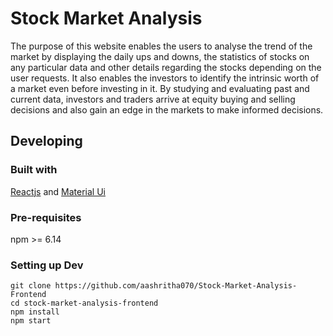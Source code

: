 # Stock Market Analysis
The purpose of this website enables the users to analyse the trend of the market by displaying the daily ups and downs, the statistics of stocks on any particular data and other details regarding the stocks depending on the user requests. It also enables the investors to identify the intrinsic worth of a market even before investing in it. By studying and evaluating past and current data, investors and traders arrive at equity buying and selling decisions and also gain an edge in the markets to make informed decisions.
## Developing
### Built with
[Reactjs](https://reactjs.org/) and [Material Ui](https://material-ui.com/)
### Pre-requisites
npm >= 6.14
### Setting up Dev
```
git clone https://github.com/aashritha070/Stock-Market-Analysis-Frontend
cd stock-market-analysis-frontend
npm install
npm start
```
